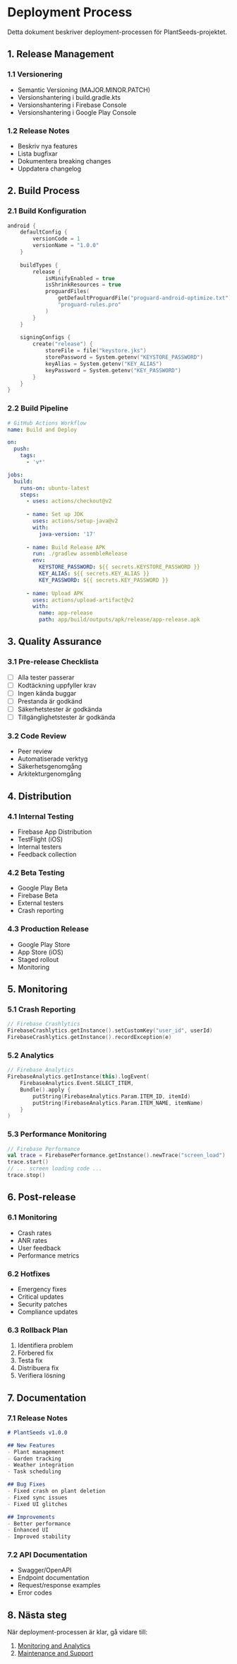 # Deployment Process

Detta dokument beskriver deployment-processen för PlantSeeds-projektet.

## 1. Release Management

### 1.1 Versionering
- Semantic Versioning (MAJOR.MINOR.PATCH)
- Versionshantering i build.gradle.kts
- Versionshantering i Firebase Console
- Versionshantering i Google Play Console

### 1.2 Release Notes
- Beskriv nya features
- Lista bugfixar
- Dokumentera breaking changes
- Uppdatera changelog

## 2. Build Process

### 2.1 Build Konfiguration
```kotlin
android {
    defaultConfig {
        versionCode = 1
        versionName = "1.0.0"
    }
    
    buildTypes {
        release {
            isMinifyEnabled = true
            isShrinkResources = true
            proguardFiles(
                getDefaultProguardFile("proguard-android-optimize.txt"),
                "proguard-rules.pro"
            )
        }
    }
    
    signingConfigs {
        create("release") {
            storeFile = file("keystore.jks")
            storePassword = System.getenv("KEYSTORE_PASSWORD")
            keyAlias = System.getenv("KEY_ALIAS")
            keyPassword = System.getenv("KEY_PASSWORD")
        }
    }
}
```

### 2.2 Build Pipeline
```yaml
# GitHub Actions Workflow
name: Build and Deploy

on:
  push:
    tags:
      - 'v*'

jobs:
  build:
    runs-on: ubuntu-latest
    steps:
      - uses: actions/checkout@v2
      
      - name: Set up JDK
        uses: actions/setup-java@v2
        with:
          java-version: '17'
          
      - name: Build Release APK
        run: ./gradlew assembleRelease
        env:
          KEYSTORE_PASSWORD: ${{ secrets.KEYSTORE_PASSWORD }}
          KEY_ALIAS: ${{ secrets.KEY_ALIAS }}
          KEY_PASSWORD: ${{ secrets.KEY_PASSWORD }}
          
      - name: Upload APK
        uses: actions/upload-artifact@v2
        with:
          name: app-release
          path: app/build/outputs/apk/release/app-release.apk
```

## 3. Quality Assurance

### 3.1 Pre-release Checklista
- [ ] Alla tester passerar
- [ ] Kodtäckning uppfyller krav
- [ ] Ingen kända buggar
- [ ] Prestanda är godkänd
- [ ] Säkerhetstester är godkända
- [ ] Tillgänglighetstester är godkända

### 3.2 Code Review
- Peer review
- Automatiserade verktyg
- Säkerhetsgenomgång
- Arkitekturgenomgång

## 4. Distribution

### 4.1 Internal Testing
- Firebase App Distribution
- TestFlight (iOS)
- Internal testers
- Feedback collection

### 4.2 Beta Testing
- Google Play Beta
- Firebase Beta
- External testers
- Crash reporting

### 4.3 Production Release
- Google Play Store
- App Store (iOS)
- Staged rollout
- Monitoring

## 5. Monitoring

### 5.1 Crash Reporting
```kotlin
// Firebase Crashlytics
FirebaseCrashlytics.getInstance().setCustomKey("user_id", userId)
FirebaseCrashlytics.getInstance().recordException(e)
```

### 5.2 Analytics
```kotlin
// Firebase Analytics
FirebaseAnalytics.getInstance(this).logEvent(
    FirebaseAnalytics.Event.SELECT_ITEM,
    Bundle().apply {
        putString(FirebaseAnalytics.Param.ITEM_ID, itemId)
        putString(FirebaseAnalytics.Param.ITEM_NAME, itemName)
    }
)
```

### 5.3 Performance Monitoring
```kotlin
// Firebase Performance
val trace = FirebasePerformance.getInstance().newTrace("screen_load")
trace.start()
// ... screen loading code ...
trace.stop()
```

## 6. Post-release

### 6.1 Monitoring
- Crash rates
- ANR rates
- User feedback
- Performance metrics

### 6.2 Hotfixes
- Emergency fixes
- Critical updates
- Security patches
- Compliance updates

### 6.3 Rollback Plan
1. Identifiera problem
2. Förbered fix
3. Testa fix
4. Distribuera fix
5. Verifiera lösning

## 7. Documentation

### 7.1 Release Notes
```markdown
# PlantSeeds v1.0.0

## New Features
- Plant management
- Garden tracking
- Weather integration
- Task scheduling

## Bug Fixes
- Fixed crash on plant deletion
- Fixed sync issues
- Fixed UI glitches

## Improvements
- Better performance
- Enhanced UI
- Improved stability
```

### 7.2 API Documentation
- Swagger/OpenAPI
- Endpoint documentation
- Request/response examples
- Error codes

## 8. Nästa steg

När deployment-processen är klar, gå vidare till:
1. [Monitoring and Analytics](06_Monitoring_and_Analytics.md)
2. [Maintenance and Support](07_Maintenance_and_Support.md) 